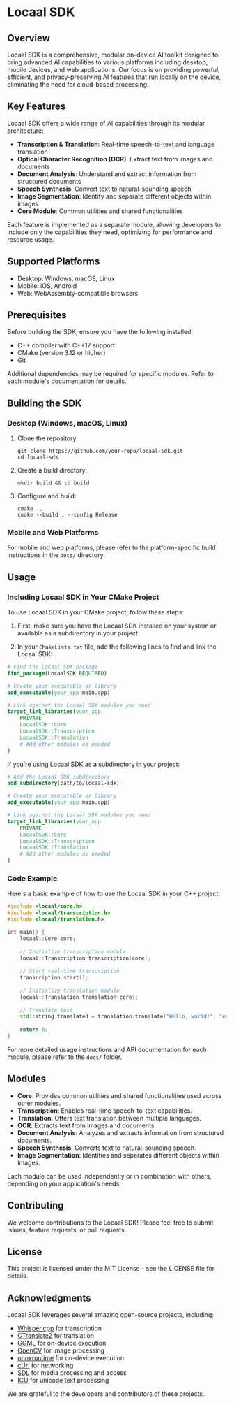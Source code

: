 # Locaal SDK

## Overview

Locaal SDK is a comprehensive, modular on-device AI toolkit designed to bring advanced AI capabilities to various platforms including desktop, mobile devices, and web applications. Our focus is on providing powerful, efficient, and privacy-preserving AI features that run locally on the device, eliminating the need for cloud-based processing.

## Key Features

Locaal SDK offers a wide range of AI capabilities through its modular architecture:

- **Transcription & Translation**: Real-time speech-to-text and language translation
- **Optical Character Recognition (OCR)**: Extract text from images and documents
- **Document Analysis**: Understand and extract information from structured documents
- **Speech Synthesis**: Convert text to natural-sounding speech
- **Image Segmentation**: Identify and separate different objects within images
- **Core Module**: Common utilities and shared functionalities

Each feature is implemented as a separate module, allowing developers to include only the capabilities they need, optimizing for performance and resource usage.

## Supported Platforms

- Desktop: Windows, macOS, Linux
- Mobile: iOS, Android
- Web: WebAssembly-compatible browsers

## Prerequisites

Before building the SDK, ensure you have the following installed:
- C++ compiler with C++17 support
- CMake (version 3.12 or higher)
- Git

Additional dependencies may be required for specific modules. Refer to each module's documentation for details.

## Building the SDK

### Desktop (Windows, macOS, Linux)

1. Clone the repository:
   ```
   git clone https://github.com/your-repo/locaal-sdk.git
   cd locaal-sdk
   ```

2. Create a build directory:
   ```
   mkdir build && cd build
   ```

3. Configure and build:
   ```
   cmake ..
   cmake --build . --config Release
   ```

### Mobile and Web Platforms

For mobile and web platforms, please refer to the platform-specific build instructions in the `docs/` directory.


## Usage

### Including Locaal SDK in Your CMake Project

To use Locaal SDK in your CMake project, follow these steps:

1. First, make sure you have the Locaal SDK installed on your system or available as a subdirectory in your project.

2. In your `CMakeLists.txt` file, add the following lines to find and link the Locaal SDK:

```cmake
# Find the Locaal SDK package
find_package(LocaalSDK REQUIRED)

# Create your executable or library
add_executable(your_app main.cpp)

# Link against the Locaal SDK modules you need
target_link_libraries(your_app
    PRIVATE
    LocaalSDK::Core
    LocaalSDK::Transcription
    LocaalSDK::Translation
    # Add other modules as needed
)
```

If you're using Locaal SDK as a subdirectory in your project:

```cmake
# Add the Locaal SDK subdirectory
add_subdirectory(path/to/locaal-sdk)

# Create your executable or library
add_executable(your_app main.cpp)

# Link against the Locaal SDK modules you need
target_link_libraries(your_app
    PRIVATE
    LocaalSDK::Core
    LocaalSDK::Transcription
    LocaalSDK::Translation
    # Add other modules as needed
)
```

### Code Example

Here's a basic example of how to use the Locaal SDK in your C++ project:

```cpp
#include <locaal/core.h>
#include <locaal/transcription.h>
#include <locaal/translation.h>

int main() {
    locaal::Core core;
    
    // Initialize transcription module
    locaal::Transcription transcription(core);
    
    // Start real-time transcription
    transcription.start();
    
    // Initialize translation module
    locaal::Translation translation(core);
    
    // Translate text
    std::string translated = translation.translate("Hello, world!", "en", "fr");
    
    return 0;
}
```

For more detailed usage instructions and API documentation for each module, please refer to the `docs/` folder.


## Modules

- **Core**: Provides common utilities and shared functionalities used across other modules.
- **Transcription**: Enables real-time speech-to-text capabilities.
- **Translation**: Offers text translation between multiple languages.
- **OCR**: Extracts text from images and documents.
- **Document Analysis**: Analyzes and extracts information from structured documents.
- **Speech Synthesis**: Converts text to natural-sounding speech.
- **Image Segmentation**: Identifies and separates different objects within images.

Each module can be used independently or in combination with others, depending on your application's needs.

## Contributing

We welcome contributions to the Locaal SDK! Please feel free to submit issues, feature requests, or pull requests.

## License

This project is licensed under the MIT License - see the LICENSE file for details.

## Acknowledgments

Locaal SDK leverages several amazing open-source projects, including:
- [Whisper.cpp](https://github.com/ggerganov/whisper.cpp) for transcription
- [CTranslate2](https://github.com/OpenNMT/CTranslate2) for translation
- [GGML](https://github.com/ggerganov/ggml) for on-device execution
- [OpenCV](https://opencv.org/) for image processing
- [onnxruntime](https://github.com/microsoft/onnxruntime) for on-device execution
- [cUrl](https://github.com/curl/curl) for networking
- [SDL](https://github.com/libsdl-org/SDL) for media processing and access
- [ICU](https://github.com/unicode-org/icu) for unicode text processing

We are grateful to the developers and contributors of these projects.
